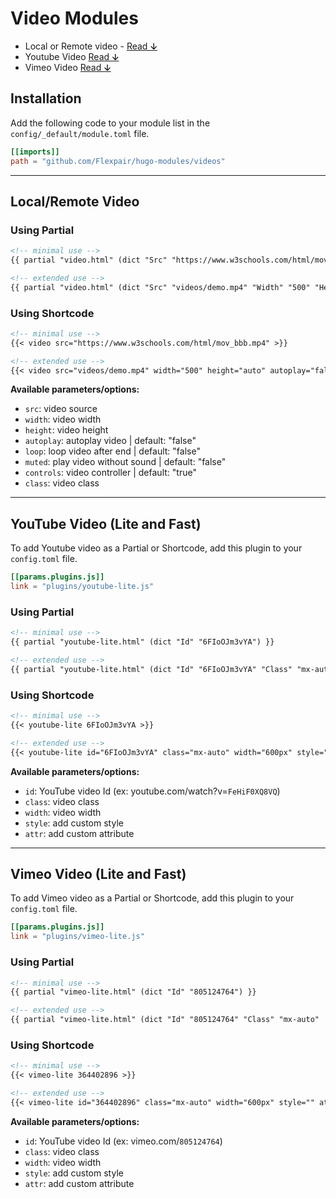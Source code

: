 # Video Modules

- Local or Remote video - [Read ↆ](https://github.com/Flexpair/hugo-modules/tree/master/videos#localremote-video)
- Youtube Video [Read ↆ](https://github.com/Flexpair/hugo-modules/tree/master/videos#youtube-video-lite-and-fast)
- Vimeo Video [Read ↆ](https://github.com/Flexpair/hugo-modules/tree/master/videos#vimeo-video-lite-and-fast)

## Installation

Add the following code to your module list in the `config/_default/module.toml` file.

```toml
[[imports]]
path = "github.com/Flexpair/hugo-modules/videos"
```

<hr>

## Local/Remote Video

### Using Partial

```md
<!-- minimal use -->
{{ partial "video.html" (dict "Src" "https://www.w3schools.com/html/mov_bbb.mp4") }}

<!-- extended use -->
{{ partial "video.html" (dict "Src" "videos/demo.mp4" "Width" "500" "Height" "auto" "Autoplay" "false" "Loop" "false" "Muted" "false" "Controls" "true" "Class" "ght-video") }}
```

### Using Shortcode

```md
<!-- minimal use -->
{{< video src="https://www.w3schools.com/html/mov_bbb.mp4" >}}

<!-- extended use -->
{{< video src="videos/demo.mp4" width="500" height="auto" autoplay="false" loop="false" muted="false" controls="true" class="" >}}
```

**Available parameters/options:**

- `src`: video source
- `width`: video width
- `height`: video height
- `autoplay`: autoplay video | default: "false"
- `loop`: loop video after end | default: "false"
- `muted`: play video without sound | default: "false"
- `controls`: video controller | default: "true"
- `class`: video class

<hr>

## YouTube Video (Lite and Fast)

To add Youtube video as a Partial or Shortcode, add this plugin to your `config.toml` file.

```toml
[[params.plugins.js]]
link = "plugins/youtube-lite.js"
```

### Using Partial

```md
<!-- minimal use -->
{{ partial "youtube-lite.html" (dict "Id" "6FIoOJm3vYA") }}

<!-- extended use -->
{{ partial "youtube-lite.html" (dict "Id" "6FIoOJm3vYA" "Class" "mx-auto"  "Width" "600px" "Style" "" "Attr" "") }}
```

### Using Shortcode

```md
<!-- minimal use -->
{{< youtube-lite 6FIoOJm3vYA >}}

<!-- extended use -->
{{< youtube-lite id="6FIoOJm3vYA" class="mx-auto" width="600px" style="" attr="" >}}
```

**Available parameters/options:**

- `id`: YouTube video Id (ex: youtube.com/watch?v=`FeHiF0XQ8VQ`)
- `class`: video class
- `width`: video width
- `style`: add custom style
- `attr`: add custom attribute

<hr>

## Vimeo Video (Lite and Fast)

To add Vimeo video as a Partial or Shortcode, add this plugin to your `config.toml` file.

```toml
[[params.plugins.js]]
link = "plugins/vimeo-lite.js"
```

### Using Partial

```md
<!-- minimal use -->
{{ partial "vimeo-lite.html" (dict "Id" "805124764") }}

<!-- extended use -->
{{ partial "vimeo-lite.html" (dict "Id" "805124764" "Class" "mx-auto"  "Width" "600px" "Style" "" "Attr" "") }}
```

### Using Shortcode

```md
<!-- minimal use -->
{{< vimeo-lite 364402896 >}}

<!-- extended use -->
{{< vimeo-lite id="364402896" class="mx-auto" width="600px" style="" attr="" >}}
```

**Available parameters/options:**

- `id`: YouTube video Id (ex: vimeo.com/`805124764`)
- `class`: video class
- `width`: video width
- `style`: add custom style
- `attr`: add custom attribute
